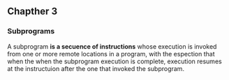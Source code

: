 ## Chapther 3
### Subprograms 
A subprogram **is a secuence of instructions** whose execution is invoked from one or more remote locations
in a program, with the espection that when the when the subprogram execution is complete, execution resumes 
at the instructuion after the one that invoked the subprogram. 

